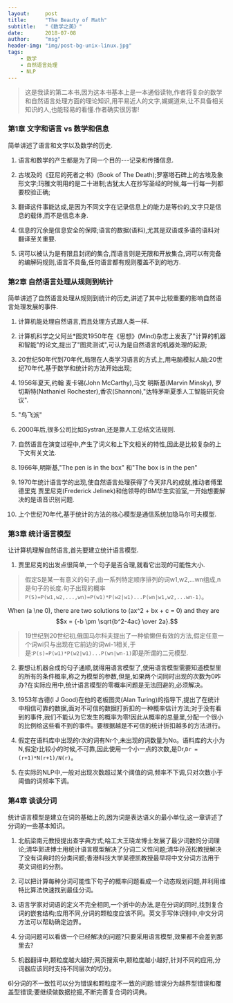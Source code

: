 ```yaml
---
layout:     post
title:      "The Beauty of Math"
subtitle:   "《数学之美》"
date:       2018-07-08
author:     "msg"
header-img: "img/post-bg-unix-linux.jpg"
tags:
    - 数学
    - 自然语言处理
    - NLP
---
```


<!-- <script src='https://cdnjs.cloudflare.com/ajax/libs/mathjax/2.7.4/MathJax.js?config=TeX-MML-AM_CHTML' async></script> -->

<script type="text/x-mathjax-config">
MathJax.Hub.Config({
    showProcessingMessages: false,
    messageStyle: "none",
    extensions: ["tex2jax.js"],
    jax: ["input/TeX", "output/HTML-CSS"],
    tex2jax: {
        inlineMath:  [ ["$", "$"] ],
        displayMath: [ ["$$","$$"] ],
        skipTags: ['script', 'noscript', 'style', 'textarea', 'pre','code','a'],
        ignoreClass:"comment-content"
    },
    "HTML-CSS": {
        availableFonts: ["STIX","TeX"],
        showMathMenu: false
    }
});
MathJax.Hub.Queue(["Typeset",MathJax.Hub]);
</script>

<script data-no-instant>
InstantClick.on('change', function(isInitialLoad){
    if (isInitialLoad === false) {
        if (typeof MathJax !== 'undefined'){
            MathJax.Hub.Queue(["Typeset",MathJax.Hub]);
        }
    }
});
InstantClick.init();
</script>


> 这是我读的第二本书,因为这本书基本上是一本通俗读物,作者将复杂的数学和自然语言处理方面的理论知识,用平易近人的文字,娓娓道来,让不具备相关知识的人,也能轻易的看懂.作者确实很厉害!

### 第1章 文字和语言 vs 数学和信息

简单讲述了语言和文字以及数学的历史.

1) 语言和数学的产生都是为了同一个目的---记录和传播信息.

2) 古埃及的《亚尼的死者之书》(Book of The Death);罗塞塔石碑上的古埃及象形文字;玛雅文明用的是二十进制;古犹太人在抄写圣经的时候,每一行每一列都要校验正确;

3) 翻译这件事能达成,是因为不同文字在记录信息上的能力是等价的,文字只是信息的载体,而不是信息本身.

4) 信息的冗余是信息安全的保障;语言的数据(语料),尤其是双语或多语的语料对翻译至关重要.

5) 词可以被认为是有限且封闭的集合,而语言则是无限和开放集合,词可以有完备的编解码规则,语言不具备,任何语言都有规则覆盖不到的地方.

### 第2章 自然语言处理从规则到统计
简单讲述了自然语言处理从规则到统计的历史,讲述了其中比较重要的影响自然语言处理发展的事件.

1) 计算机能处理自然语言,而且处理方式跟人类一样.

2) 计算机科学之父阿兰*图灵1950年在《思想》(Mind)杂志上发表了"计算的机器和智能"的论文,提出了"图灵测试",可认为是自然语言的机器处理的起源;

3) 20世纪50年代到70年代,局限在人类学习语言的方式上,用电脑模拟人脑;20世纪70年代,基于数学和统计的方法开始出现;

4) 1956年夏天,约翰 麦卡锡(John McCarthy),马文 明斯基(Marvin Minsky), 罗切斯特(Nathaniel Rochester),香农(Shannon),"达特茅斯夏季人工智能研究会议".

5) "鸟飞派"

6) 2000年后,很多公司比如Systran,还是靠人工总结文法规则.

7) 自然语言在演变过程中,产生了词义和上下文相关的特性,因此是比较复杂的上下文有关文法.

8) 1966年,明斯基,"The pen is in the box" 和"The box is in the pen"

9) 1970年统计语言学的出现,使自然语言处理获得了今天非凡的成就,推动者傅里德里克 贾里尼克(Frederick Jelinek)和他领导的IBM华生实验室,一开始想要解决的是语音识别问题.

10) 上个世纪70年代,基于统计的方法的核心模型是通信系统加隐马尔可夫模型.

### 第3章 统计语言模型
让计算机理解自然语言,首先要建立统计语言模型.

1) 贾里尼克的出发点很简单,一个句子是否合理,就看它出现的可能性大小.
> 假定S是某一有意义的句子,由一系列特定顺序排列的词w1,w2,...wn组成,n是句子的长度.句子出现的概率```P(S)=P(w1,w2,...,wn)=P(w1)*P(w2|w1)...P(wn|w1,w2,...wn-1)```。

When \(a \ne 0\), there are two solutions to \(ax^2 + bx + c = 0\) and they are
  $$x = {-b \pm \sqrt{b^2-4ac} \over 2a}.$$

> 19世纪到20世纪初,俄国马尔科夫提出了一种偷懒但有效的方法,假定任意一个词wi只与出现在它前边的词wi-1相关,于是:```P(s)=P(w1)*P(w2|w1)...P(wn|wn-1)```即是所谓的二元模型.

2) 要想让机器合成的句子通顺,就得用语言模型了,使用语言模型需要知道模型里的所有的条件概率,称之为模型的参数,但是,如果两个词同时出现的次数为0咋办?在实际应用中,统计语言模型的零概率问题是无法回避的,必须解决。

3) 1953年古德(I J Good)在他的老板图灵(Alan Turing)的指导下,提出了在统计中相信可靠的数据,面对不可信的数据打折扣的一种概率估计方法;对于没有看到的事件,我们不能认为它发生的概率为零!因此从概率的总量里,分配一个很小的比例给这些看不到的事件。要根据越是不可信的统计折扣越多的方法进行。

4) 假定在语料库中出现的r次的词有Nr个,未出现的词数量为No。语料库的大小为N,假定r比较小的时候,不可靠,因此使用一个小一点的次数,是Dr,```Dr = (r+1)*N(r+1)/N(r)```。

5) 在实际的NLP中,一般对出现次数超过某个阈值的词,频率不下调,只对次数小于阈值的词频率下调。

### 第4章 谈谈分词

统计语言模型是建立在词的基础上的,因为词是表达语义的最小单位,这一章讲述了分词的一些基本知识。

1) 北航梁南元教授提出查字典方式;哈工大王晓龙博士发展了最少词数的分词理论;清华郭进博士用统计语言模型解决了分词二义性问题;清华孙茂松教授解决了没有词典时的分类问题;香港科技大学吴德凯教授最早将中文分词方法用于英文词组的分割。

2) 可以把计算每种分词可能性下句子的概率问题看成一个动态规划问题,并利用维特比算法快速找到最佳分词。

3) 语言学家对词语的定义不完全相同,一个折中的办法,是在分词的同时,找到复合词的嵌套结构;应用不同,分词的颗粒度应该不同。英文手写体识别中,中文分词方法可以帮助确定边界。

4) 分词问题可以看做一个已经解决的问题?只要采用语言模型,效果都不会差到那里去?

5) 机器翻译中,颗粒度越大越好;网页搜索中,颗粒度越小越好,针对不同的应用,分词器应该同时支持不同层次的切分。

6)分词的不一致性可以分为错误和颗粒度不一致的问题:错误分为越界型错误和覆盖型错误;要继续做数据挖掘,不断完善复合词的词典。


